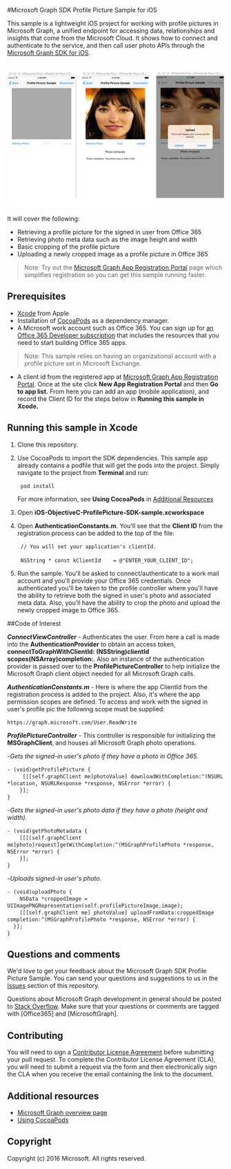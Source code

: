 #Microsoft Graph SDK Profile Picture Sample for iOS

This sample is a lightweight iOS project for working with profile pictures in Microsoft Graph, a unified endpoint for accessing data, relationships and insights that come from the Microsoft Cloud. It shows how to connect and authenticate to the service, and then call user photo APIs through the [Microsoft Graph SDK for iOS](https://github.com/microsoftgraph/msgraph-sdk-ios).

![Profile Picture Workflow](Images/ProfileWorkflow.jpg)

It will cover the following:

- Retrieving a profile picture for the signed in user from Office 365
- Retrieving photo meta data such as the image height and width
- Basic cropping of the profile picture
- Uploading a newly cropped image as a profile picture in Office 365

> Note: Try out the [Microsoft Graph App Registration Portal](https://graph.microsoft.io/en-us/app-registration) page which simplifies registration so you can get this sample running faster.


## Prerequisites
* [Xcode](https://developer.apple.com/xcode/downloads/) from Apple
* Installation of [CocoaPods](https://guides.cocoapods.org/using/using-cocoapods.html)  as a dependency manager.
* A Microsoft work account such as Office 365.  You can sign up for [an Office 365 Developer subscription](https://profile.microsoft.com/RegSysProfileCenter/wizardnp.aspx?wizid=14b845d0-938c-45af-b061-f798fbb4d170&lcid=1033) that includes the resources that you need to start building Office 365 apps.


> Note: This sample relies on having an organizational account with a profile picture set in Microsoft Exchange.

* A client id from the registered app at [Microsoft Graph App Registration Portal](https://graph.microsoft.io/en-us/app-registration). Once at the site click **New App Registration Portal** and then **Go to app list.** From here you can add an app (mobile application), and record the Client ID for the steps below in **Running this sample in Xcode.**

## Running this sample in Xcode

1. Clone this repository.
2. Use CocoaPods to import the SDK dependencies. This sample app already contains a podfile that will get the pods into the project. Simply navigate to the project from **Terminal** and run:

        pod install

  	 For more information, see **Using CocoaPods** in [Additional Resources](#AdditionalResources)

3. Open **iOS-ObjectiveC-ProfilePicture-SDK-sample.xcworkspace**
4. Open **AuthenticationConstants.m**. You'll see that the **Client ID** from the registration process can be added to the top of the file:

    	// You will set your application's clientId.
		
		NSString * const kClientId    = @"ENTER_YOUR_CLIENT_ID";

5. Run the sample. You'll be asked to connect/authenticate to a work mail account and you'll provide your Office 365 credentials. Once authenticated you'll be taken to the profile controller where you'll have the ability to retrieve both the signed in user's photo and associated meta data. Also, you'll have the ability to crop the photo and upload the newly cropped image to Office 365.

##Code of Interest



***ConnectViewController*** - Authenticates the user. From here a call is made into the **AuthenticationProvider** to obtain an access token,  **connectToGraphWithClientId: (NSString)clientId scopes(NSArray)completion:**. Also an instance of the authentication provider is passed over to the **ProfilePictureController** to help initialize the Microsoft Graph client object needed for all Microsoft Graph calls.


***AuthenticationConstants.m*** - Here is where the app ClientId from the registration process is added to the project. Also, it's where the app permission scopes are defined. To access and work with the signed in user's profile pic the following scope must be supplied:

	https://graph.microsoft.com/User.ReadWrite


***ProfilePictureController*** - This controller is responsible for initializing the **MSGraphClient**, and houses all Microsoft Graph photo operations.

-*Gets the signed-in user's photo if they have a photo in Office 365.*

	- (void)getProfilePicture {
   		 [[[self.graphClient me]photoValue] downloadWithCompletion:^(NSURL *location, NSURLResponse *response, NSError *error) {     
   	 	}];
	}

-*Gets the signed-in user's photo data if they have a photo (height and width).*

	- (void)getPhotoMetadata {
    	[[[[self.graphClient me]photo]request]getWithCompletion:^(MSGraphProfilePhoto *response, NSError *error) {
    	}];
	}

-*Uploads signed-in user's photo.*

	- (void)uploadPhoto {
   	 	NSData *croppedImage = UIImagePNGRepresentation(self.profilePictureImage.image);
    	[[[self.graphClient me] photoValue] uploadFromData:croppedImage completion:^(MSGraphProfilePhoto *response, NSError *error) {
  	  }];
	}


## Questions and comments

We'd love to get your feedback about the Microsoft Graph SDK Profile Picture Sample. You can send your questions and suggestions to us in the [Issues](https://github.com/microsoftgraph/iOS-objectiveC-profile-picture-sample/issues) section of this repository.

Questions about Microsoft Graph development in general should be posted to [Stack Overflow](http://stackoverflow.com/questions/tagged/Office365+API). Make sure that your questions or comments are tagged with [Office365] and [MicrosoftGraph].

## Contributing
You will need to sign a [Contributor License Agreement](https://cla.microsoft.com/) before submitting your pull request. To complete the Contributor License Agreement (CLA), you will need to submit a request via the form and then electronically sign the CLA when you receive the email containing the link to the document.


## Additional resources

* [Microsoft Graph overview page](https://graph.microsoft.io)
* [Using CocoaPods](https://guides.cocoapods.org/using/using-cocoapods.html)

## Copyright
Copyright (c) 2016 Microsoft. All rights reserved.

